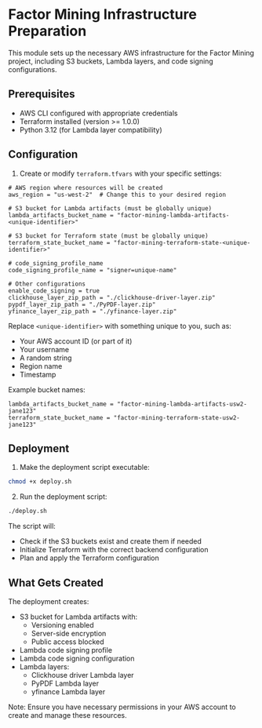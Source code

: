 # Factor Mining Infrastructure Preparation

This module sets up the necessary AWS infrastructure for the Factor Mining project, including S3 buckets, Lambda layers, and code signing configurations.

## Prerequisites

- AWS CLI configured with appropriate credentials
- Terraform installed (version >= 1.0.0)
- Python 3.12 (for Lambda layer compatibility)

## Configuration

1. Create or modify `terraform.tfvars` with your specific settings:

```hcl
# AWS region where resources will be created
aws_region = "us-west-2"  # Change this to your desired region

# S3 bucket for Lambda artifacts (must be globally unique)
lambda_artifacts_bucket_name = "factor-mining-lambda-artifacts-<unique-identifier>"

# S3 bucket for Terraform state (must be globally unique)
terraform_state_bucket_name = "factor-mining-terraform-state-<unique-identifier>"

# code_signing_profile_name
code_signing_profile_name = "signer=unique-name"

# Other configurations
enable_code_signing = true
clickhouse_layer_zip_path = "./clickhouse-driver-layer.zip"
pypdf_layer_zip_path = "./PyPDF-layer.zip"
yfinance_layer_zip_path = "./yfinance-layer.zip"
```

Replace `<unique-identifier>` with something unique to you, such as:
- Your AWS account ID (or part of it)
- Your username
- A random string
- Region name
- Timestamp

Example bucket names:
```hcl
lambda_artifacts_bucket_name = "factor-mining-lambda-artifacts-usw2-jane123"
terraform_state_bucket_name = "factor-mining-terraform-state-usw2-jane123"
```

## Deployment

1. Make the deployment script executable:
```bash
chmod +x deploy.sh
```

2. Run the deployment script:
```bash
./deploy.sh
```

The script will:
- Check if the S3 buckets exist and create them if needed
- Initialize Terraform with the correct backend configuration
- Plan and apply the Terraform configuration

## What Gets Created

The deployment creates:
- S3 bucket for Lambda artifacts with:
  - Versioning enabled
  - Server-side encryption
  - Public access blocked
- Lambda code signing profile
- Lambda code signing configuration
- Lambda layers:
  - Clickhouse driver Lambda layer
  - PyPDF Lambda layer
  - yfinance Lambda layer

Note: Ensure you have necessary permissions in your AWS account to create and manage these resources.
